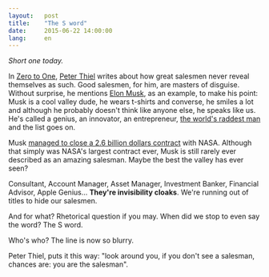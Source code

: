 ```yaml
---
layout:   post
title:    "The S word"
date:     2015-06-22 14:00:00
lang:     en
---
```


*Short one today.*

In [Zero to One](http://zerotoonebook.com), [Peter Thiel](http://en.wikipedia.org/wiki/Peter_Thiel) writes about how great salesmen never reveal themselves as such. Good salesmen, for him, are masters of disguise. Without surprise, he mentions [Elon Musk](http://en.wikipedia.org/wiki/Elon_Musk), as an example, to make his point: Musk is a cool valley dude, he wears t-shirts and converse, he smiles a lot and although he probably doesn't think like anyone else, he speaks like us. He's called a genius, an innovator, an entrepreneur, [the world's raddest man](http://waitbutwhy.com/2015/05/elon-musk-the-worlds-raddest-man.html) and the list goes on.

Musk [managed to close a 2.6 billion dollars contract](http://qz.com/281619/what-it-took-for-elon-musks-spacex-to-disrupt-boeing-leapfrog-nasa-and-become-a-serious-space-company/) with NASA. Although that simply was NASA's largest contract ever, Musk is still rarely ever described as an amazing salesman. Maybe the best the valley has ever seen?

Consultant, Account Manager, Asset Manager, Investment Banker, Financial Advisor, Apple Genius... **They're invisibility cloaks**. We're running out of titles to hide our salesmen.

And for what? Rhetorical question if you may. When did we stop to even say the word? The S word.

Who's who? The line is now so blurry.

Peter Thiel, puts it this way: "look around you, if you don't see a salesman, chances are: you are the salesman".







